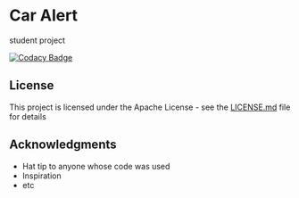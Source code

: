 # Car Alert
student project

[![Codacy Badge](https://api.codacy.com/project/badge/Grade/5553d4e9f3c64e46ab349e15687de872)](https://www.codacy.com/manual/pitchounvivi/car-alert?utm_source=github.com&amp;utm_medium=referral&amp;utm_content=pitchounvivi/car-alert&amp;utm_campaign=Badge_Grade)


## License

This project is licensed under the Apache License - see the [LICENSE.md](LICENSE.md) file for details

## Acknowledgments

* Hat tip to anyone whose code was used
* Inspiration
* etc
